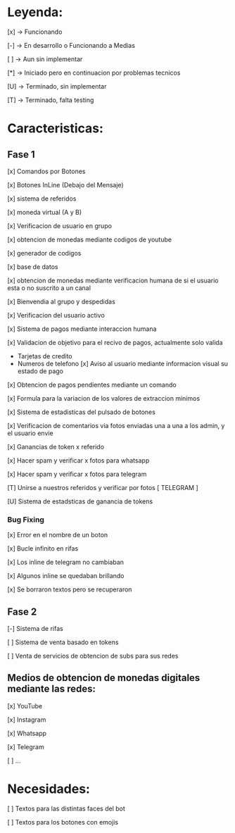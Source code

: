 # Leyenda:
[x] -> Funcionando

[-] -> En desarrollo o Funcionando a Medias

[ ] -> Aun sin implementar

[*] -> Iniciado pero en continuacion por 
problemas tecnicos

[U] -> Terminado, sin implementar

[T] -> Terminado, falta testing

# Caracteristicas:
## Fase 1

[x] Comandos por Botones

[x] Botones InLine (Debajo del Mensaje)

[x] sistema de referidos

[x] moneda virtual (A y B)

[x] Verificacion de usuario en grupo

[x] obtencion de monedas mediante codigos de youtube

[x] generador de codigos

[x] base de datos

[x] obtencion de monedas mediante verificacion humana de si el usuario esta o no suscrito a un canal

[x] Bienvendia al grupo y despedidas

[x] Verificacion del usuario activo

[x] Sistema de pagos mediante interaccion humana

[x] Validacion de objetivo para el recivo de pagos, actualmente solo valida 

* Tarjetas de credito
* Numeros de telefono
[x] Aviso al usuario mediante informacion visual su estado de pago

[x] Obtencion de pagos pendientes mediante un comando

[x] Formula para la variacion de los valores de extraccion minimos

[x] Sistema de estadisticas del pulsado de botones

[x] Verificacion de comentarios via fotos enviadas una a una a los admin, y el usuario envie 

[x] Ganancias de token x referido

[x] Hacer spam y verificar x fotos para whatsapp

[x] Hacer spam y verificar x fotos para telegram

[T] Unirse a nuestros referidos y verificar por fotos [ TELEGRAM ]

[U] Sistema de estadsticas de ganancia de tokens

### Bug Fixing
[x] Error en el nombre de un boton

[x] Bucle infinito en rifas

[x] Los inline de telegram no cambiaban

[x] Algunos inline se quedaban brillando

[x] Se borraron textos pero se recuperaron

## Fase 2

[-] Sistema de rifas

[ ] Sistema de venta basado en tokens

[ ] Venta de servicios de obtencion de subs para sus redes


## Medios de obtencion de monedas digitales mediante las redes:
[x] YouTube

[x] Instagram

[x] Whatsapp

[x] Telegram

[ ] ...
	
# Necesidades:

[ ] Textos para las distintas faces del bot

[ ] Textos para los botones con emojis
	

